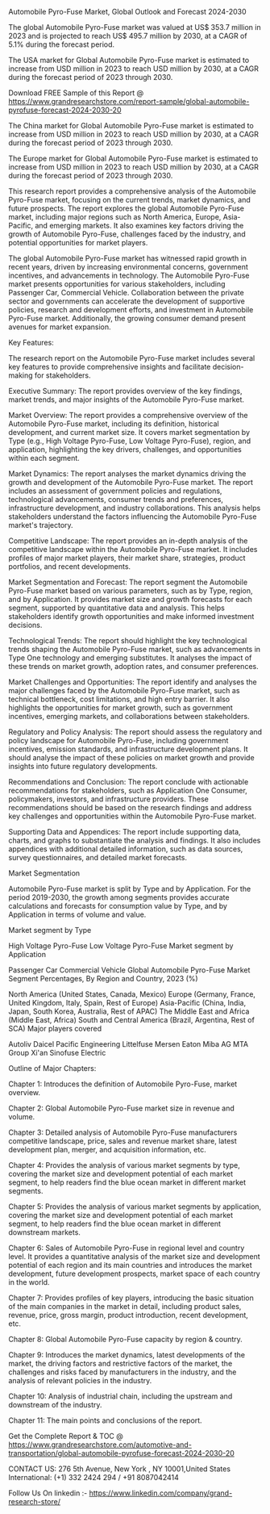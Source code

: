 Automobile Pyro-Fuse Market, Global Outlook and Forecast 2024-2030

The global Automobile Pyro-Fuse market was valued at US$ 353.7 million in 2023 and is projected to reach US$ 495.7 million by 2030, at a CAGR of 5.1% during the forecast period.

The USA market for Global Automobile Pyro-Fuse market is estimated to increase from USD million in 2023 to reach USD million by 2030, at a CAGR during the forecast period of 2023 through 2030.

Download FREE Sample of this Report @ https://www.grandresearchstore.com/report-sample/global-automobile-pyrofuse-forecast-2024-2030-20

The China market for Global Automobile Pyro-Fuse market is estimated to increase from USD million in 2023 to reach USD million by 2030, at a CAGR during the forecast period of 2023 through 2030.

The Europe market for Global Automobile Pyro-Fuse market is estimated to increase from USD million in 2023 to reach USD million by 2030, at a CAGR during the forecast period of 2023 through 2030.

This research report provides a comprehensive analysis of the Automobile Pyro-Fuse market, focusing on the current trends, market dynamics, and future prospects. The report explores the global Automobile Pyro-Fuse market, including major regions such as North America, Europe, Asia-Pacific, and emerging markets. It also examines key factors driving the growth of Automobile Pyro-Fuse, challenges faced by the industry, and potential opportunities for market players.

The global Automobile Pyro-Fuse market has witnessed rapid growth in recent years, driven by increasing environmental concerns, government incentives, and advancements in technology. The Automobile Pyro-Fuse market presents opportunities for various stakeholders, including Passenger Car, Commercial Vehicle. Collaboration between the private sector and governments can accelerate the development of supportive policies, research and development efforts, and investment in Automobile Pyro-Fuse market. Additionally, the growing consumer demand present avenues for market expansion.

Key Features:

The research report on the Automobile Pyro-Fuse market includes several key features to provide comprehensive insights and facilitate decision-making for stakeholders.

Executive Summary: The report provides overview of the key findings, market trends, and major insights of the Automobile Pyro-Fuse market.

Market Overview: The report provides a comprehensive overview of the Automobile Pyro-Fuse market, including its definition, historical development, and current market size. It covers market segmentation by Type (e.g., High Voltage Pyro-Fuse, Low Voltage Pyro-Fuse), region, and application, highlighting the key drivers, challenges, and opportunities within each segment.

Market Dynamics: The report analyses the market dynamics driving the growth and development of the Automobile Pyro-Fuse market. The report includes an assessment of government policies and regulations, technological advancements, consumer trends and preferences, infrastructure development, and industry collaborations. This analysis helps stakeholders understand the factors influencing the Automobile Pyro-Fuse market's trajectory.

Competitive Landscape: The report provides an in-depth analysis of the competitive landscape within the Automobile Pyro-Fuse market. It includes profiles of major market players, their market share, strategies, product portfolios, and recent developments.

Market Segmentation and Forecast: The report segment the Automobile Pyro-Fuse market based on various parameters, such as by Type, region, and by Application. It provides market size and growth forecasts for each segment, supported by quantitative data and analysis. This helps stakeholders identify growth opportunities and make informed investment decisions.

Technological Trends: The report should highlight the key technological trends shaping the Automobile Pyro-Fuse market, such as advancements in Type One technology and emerging substitutes. It analyses the impact of these trends on market growth, adoption rates, and consumer preferences.

Market Challenges and Opportunities: The report identify and analyses the major challenges faced by the Automobile Pyro-Fuse market, such as technical bottleneck, cost limitations, and high entry barrier. It also highlights the opportunities for market growth, such as government incentives, emerging markets, and collaborations between stakeholders.

Regulatory and Policy Analysis: The report should assess the regulatory and policy landscape for Automobile Pyro-Fuse, including government incentives, emission standards, and infrastructure development plans. It should analyse the impact of these policies on market growth and provide insights into future regulatory developments.

Recommendations and Conclusion: The report conclude with actionable recommendations for stakeholders, such as Application One Consumer, policymakers, investors, and infrastructure providers. These recommendations should be based on the research findings and address key challenges and opportunities within the Automobile Pyro-Fuse market.

Supporting Data and Appendices: The report include supporting data, charts, and graphs to substantiate the analysis and findings. It also includes appendices with additional detailed information, such as data sources, survey questionnaires, and detailed market forecasts.

Market Segmentation

Automobile Pyro-Fuse market is split by Type and by Application. For the period 2019-2030, the growth among segments provides accurate calculations and forecasts for consumption value by Type, and by Application in terms of volume and value.

Market segment by Type

High Voltage Pyro-Fuse
Low Voltage Pyro-Fuse
Market segment by Application

Passenger Car
Commercial Vehicle
Global Automobile Pyro-Fuse Market Segment Percentages, By Region and Country, 2023 (%)

North America (United States, Canada, Mexico)
Europe (Germany, France, United Kingdom, Italy, Spain, Rest of Europe)
Asia-Pacific (China, India, Japan, South Korea, Australia, Rest of APAC)
The Middle East and Africa (Middle East, Africa)
South and Central America (Brazil, Argentina, Rest of SCA)
Major players covered

Autoliv
Daicel
Pacific Engineering
Littelfuse
Mersen
Eaton
Miba AG
MTA Group
Xi'an Sinofuse Electric

Outline of Major Chapters:

Chapter 1: Introduces the definition of Automobile Pyro-Fuse, market overview.

Chapter 2: Global Automobile Pyro-Fuse market size in revenue and volume.

Chapter 3: Detailed analysis of Automobile Pyro-Fuse manufacturers competitive landscape, price, sales and revenue market share, latest development plan, merger, and acquisition information, etc.

Chapter 4: Provides the analysis of various market segments by type, covering the market size and development potential of each market segment, to help readers find the blue ocean market in different market segments.

Chapter 5: Provides the analysis of various market segments by application, covering the market size and development potential of each market segment, to help readers find the blue ocean market in different downstream markets.

Chapter 6: Sales of Automobile Pyro-Fuse in regional level and country level. It provides a quantitative analysis of the market size and development potential of each region and its main countries and introduces the market development, future development prospects, market space of each country in the world.

Chapter 7: Provides profiles of key players, introducing the basic situation of the main companies in the market in detail, including product sales, revenue, price, gross margin, product introduction, recent development, etc.

Chapter 8: Global Automobile Pyro-Fuse capacity by region & country.

Chapter 9: Introduces the market dynamics, latest developments of the market, the driving factors and restrictive factors of the market, the challenges and risks faced by manufacturers in the industry, and the analysis of relevant policies in the industry.

Chapter 10: Analysis of industrial chain, including the upstream and downstream of the industry.

Chapter 11: The main points and conclusions of the report.

Get the Complete Report & TOC @ https://www.grandresearchstore.com/automotive-and-transportation/global-automobile-pyrofuse-forecast-2024-2030-20

CONTACT US:
276 5th Avenue, New York , NY 10001,United States
International: (+1) 332 2424 294 / +91 8087042414

Follow Us On linkedin :- https://www.linkedin.com/company/grand-research-store/
